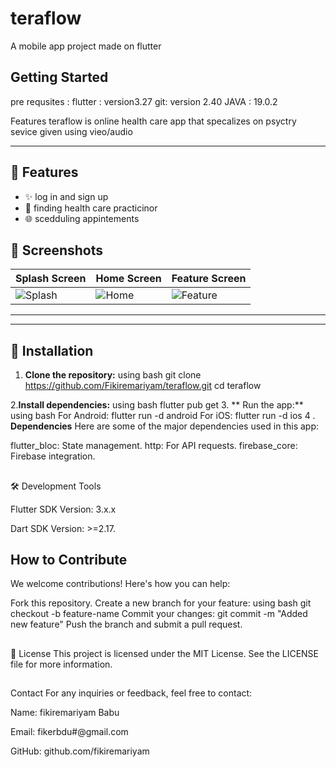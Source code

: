 # teraflow

A mobile app project made on flutter 

## Getting Started
pre requsites : 
flutter : version3.27
git: version 2.40
JAVA : 19.0.2 

Features 
teraflow is  online health care app that specalizes on psyctry sevice given using vieo/audio 

---

## 🚀 Features
- ✨ log in and sign up
- 📱 finding health care practicinor 
- 🌐 scedduling appintements
  
## 📸 Screenshots

| Splash Screen      | Home Screen       | Feature Screen     |
|--------------------|-------------------|--------------------|
| ![Splash](splash.png) | ![Home](home.png) | ![Feature](feature.png) |

---

---

## 🔧 Installation

1. **Clone the repository:**
using bash 
   git clone https://github.com/Fikiremariyam/teraflow.git
   cd teraflow
   
2.**Install dependencies:**
using bash 
  flutter pub get 
3. ** Run the app:**
using bash 
For Android:
  flutter run -d android
For iOS:
  flutter run -d ios
4 . **Dependencies**
Here are some of the major dependencies used in this app:

flutter_bloc: State management.
http: For API requests.
firebase_core: Firebase integration.


##
🛠️ Development Tools

Flutter SDK Version: 3.x.x

Dart SDK Version: >=2.17.

##  How to Contribute
We welcome contributions! Here's how you can help:

Fork this repository.
Create a new branch for your feature:
using bash 
  git checkout -b feature-name
Commit your changes:
  git commit -m "Added new feature"
Push the branch and submit a pull request.
## 
📝 License
This project is licensed under the MIT License. See the LICENSE file for more information.
##

 Contact
For any inquiries or feedback, feel free to contact:

Name: fikiremariyam Babu

Email: fikerbdu#@gmail.com

GitHub: github.com/fikiremariyam
